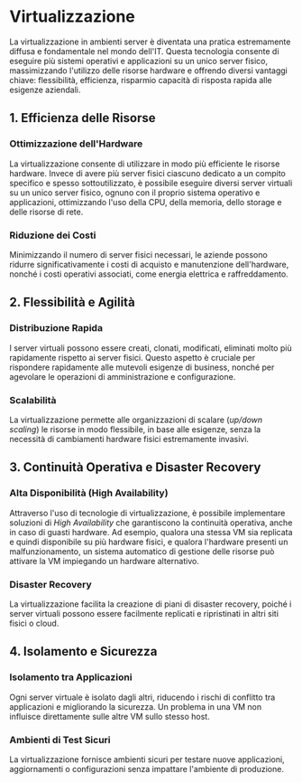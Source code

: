 # Virtualizzazione

La virtualizzazione in ambienti server è diventata una pratica estremamente diffusa e fondamentale nel mondo dell'IT. Questa tecnologia consente di eseguire più sistemi operativi e applicazioni su un unico server fisico, massimizzando l'utilizzo delle risorse hardware e offrendo diversi vantaggi chiave: flessibilità, efficienza, risparmio capacità di risposta rapida alle esigenze aziendali.

## 1. Efficienza delle Risorse

### Ottimizzazione dell'Hardware

La virtualizzazione consente di utilizzare in modo più efficiente le risorse hardware. Invece di avere più server fisici ciascuno dedicato a un compito specifico e spesso sottoutilizzato, è possibile eseguire diversi server virtuali su un unico server fisico, ognuno con il proprio sistema operativo e applicazioni, ottimizzando l'uso della CPU, della memoria, dello storage e delle risorse di rete.

### Riduzione dei Costi

Minimizzando il numero di server fisici necessari, le aziende possono ridurre significativamente i costi di acquisto e manutenzione dell'hardware, nonché i costi operativi associati, come energia elettrica e raffreddamento.

## 2. Flessibilità e Agilità

### Distribuzione Rapida

I server virtuali possono essere creati, clonati, modificati, eliminati molto più rapidamente rispetto ai server fisici. Questo aspetto è cruciale per rispondere rapidamente alle mutevoli esigenze di business, nonché per agevolare le operazioni di amministrazione e configurazione.

### Scalabilità

La virtualizzazione permette alle organizzazioni di scalare (*up/down scaling*) le risorse in modo flessibile, in base alle esigenze, senza la necessità di cambiamenti hardware fisici estremamente invasivi.

## 3. Continuità Operativa e Disaster Recovery

### Alta Disponibilità (High Availability)

Attraverso l'uso di tecnologie di virtualizzazione, è possibile implementare soluzioni di *High Availability* che garantiscono la continuità operativa, anche in caso di guasti hardware. Ad esempio, qualora una stessa VM sia replicata e quindi disponibile su più hardware fisici, e qualora l'hardware presenti un malfunzionamento, un sistema automatico di gestione delle risorse può attivare la VM impiegando un hardware alternativo.

### Disaster Recovery

La virtualizzazione facilita la creazione di piani di disaster recovery, poiché i server virtuali possono essere facilmente replicati e ripristinati in altri siti fisici o cloud.

## 4. Isolamento e Sicurezza

### Isolamento tra Applicazioni

Ogni server virtuale è isolato dagli altri, riducendo i rischi di conflitto tra applicazioni e migliorando la sicurezza. Un problema in una VM non influisce direttamente sulle altre VM sullo stesso host.

### Ambienti di Test Sicuri

La virtualizzazione fornisce ambienti sicuri per testare nuove applicazioni, aggiornamenti o configurazioni senza impattare l'ambiente di produzione.